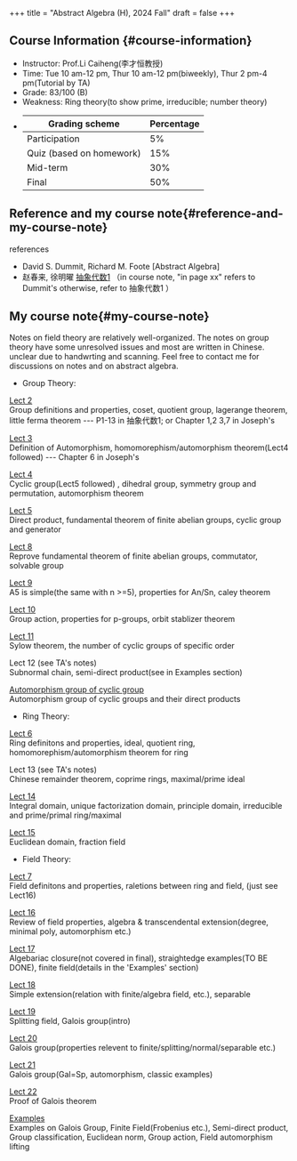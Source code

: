 +++
title = "Abstract Algebra (H), 2024 Fall"
draft = false
+++

## Course Information {#course-information}

-   Instructor: Prof.Li Caiheng(李才恒教授)
-   Time: Tue 10 am-12 pm, Thur 10 am-12 pm(biweekly), Thur 2 pm-4 pm(Tutorial by TA) 
-   Grade: 83/100 (B)
-   Weakness: Ring theory(to show prime, irreducible; number theory) 
-   | Grading scheme            | Percentage |
    |---------------------------|------------|
    | Participation             | 5%         |
    | Quiz (based on homework)  | 15%        |
    | Mid-term                  | 30%        |
    | Final                     | 50%        |        



## Reference and my course note{#reference-and-my-course-note}

references
 
-   David S. Dummit, Richard M. Foote [Abstract Algebra]
-   赵春来, 徐明曜 [抽象代数1](./抽象代数1.pdf)
（in course note, "in page xx" refers to Dummit's otherwise, refer to 抽象代数1 ）

## My course note{#my-course-note}
Notes on field theory are relatively well-organized. The notes on group theory have some unresolved issues and most are written in Chinese. 
unclear due to handwrting and scanning. Feel free to contact me for discussions on notes and on abstract algebra.   

-   Group Theory:

[Lect 2](./L2.pdf)<br>
Group definitions and properties, coset, quotient group, lagerange theorem, little ferma theorem  --- P1-13 in 抽象代数1; or Chapter 1,2 3,7 in Joseph's<br>

[Lect 3](./L3.pdf)<br>
Definition of Automorphism, homomorephism/automorphism theorem(Lect4 followed)  --- Chapter 6 in Joseph's<br>  

[Lect 4](./L4.pdf)<br>
Cyclic group(Lect5 followed) , dihedral group, symmetry group and permutation, automorphism theorem<br>  

[Lect 5](./L5.pdf)<br>
Direct product, fundamental theorem of finite abelian groups, cyclic group and generator<br>  

[Lect 8](./L8.pdf)<br>
Reprove fundamental theorem of finite abelian groups, commutator, solvable group<br>  

[Lect 9](./L9.pdf)<br>
A5 is simple(the same with n >=5), properties for An/Sn, caley theorem<br>  

[Lect 10](./L10.pdf)<br>
Group action, properties for p-groups, orbit stablizer theorem<br>  

[Lect 11](./L11.pdf)<br>
Sylow theorem, the number of cyclic groups of specific order<br>  

Lect 12 (see TA's notes)<br>
Subnormal chain, semi-direct product(see in Examples section)<br>  

[Automorphism group of cyclic group](./automorphism-group-of-cyclic-group.pdf)<br>
Automorphism group of cyclic groups and their direct products  

-   Ring Theory:   

[Lect 6](./L6.pdf)<br>
Ring definitons and properties, ideal, quotient ring, homomorephism/automorphism theorem for ring<br>  

Lect 13 (see TA's notes)<br>
Chinese remainder theorem, coprime rings, maximal/prime ideal<br>  

[Lect 14](./L14.pdf)<br>
Integral domain, unique factorization domain, principle domain, irreducible and prime/primal ring/maximal<br>  

[Lect 15](./L15.pdf)<br>
Euclidean domain, fraction field   

-   Field Theory:    

[Lect 7](./L7.pdf)<br>
Field definitons and properties, raletions between ring and field, (just see Lect16)<br>  

[Lect 16](./L16.pdf)<br>
Review of field properties, algebra & transcendental extension(degree, minimal poly, automorphism etc.)<br>  

[Lect 17](./L17.pdf)<br>
Algebariac closure(not covered in final), straightedge examples(TO BE DONE), finite field(details in the 'Examples' section)<br>  

[Lect 18](./L18.pdf)<br>
Simple extension(relation with finite/algebra field, etc.), separable<br>  

[Lect 19](./L19.pdf)<br>
Splitting field, Galois group(intro)<br>  

[Lect 20](./L20.pdf)<br>
Galois group(properties relevent to finite/splitting/normal/separable etc.)<br>  

[Lect 21](./L21.pdf)<br>
Galois group(Gal=Sp, automorphism, classic examples)<br>

[Lect 22](./L22.pdf)<br>
Proof of Galois theorem<br>  

[Examples](./examples.pdf)<br>
Examples on Galois Group, Finite Field(Frobenius etc.), Semi-direct product, Group classification, Euclidean norm, Group action, Field automorphism lifting
                                                         
                      
